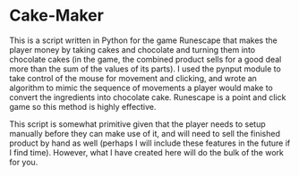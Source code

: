 # Cake-Maker

This is a script written in Python for the game Runescape that makes the player money by taking cakes and chocolate and turning them into chocolate cakes (in the game, the combined product sells for a good deal more than the sum of the values of its parts). I used the pynput module to take control of the mouse for movement and clicking, and wrote an algorithm to mimic the sequence of movements a player would make to convert the ingredients into chocolate cake. Runescape is a point and click game so this method is highly effective. 

This script is somewhat primitive given that the player needs to setup manually before they can make use of it, and will need to sell the finished product by hand as well (perhaps I will include these features in the future if I find time). However, what I have created here will do the bulk of the work for you.
